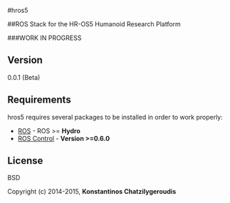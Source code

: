 #hros5

##ROS Stack for the HR-OS5 Humanoid Research Platform

###WORK IN PROGRESS

Version
----

0.0.1 (Beta)

Requirements
-----------

hros5 requires several packages to be installed in order to work properly:

* [ROS] - ROS >= **Hydro**
* [ROS Control] - **Version >=0.6.0**

License
----

BSD


Copyright (c) 2014-2015, **Konstantinos Chatzilygeroudis**

[ros]: http://www.ros.org
[ros control]: http://wiki.ros.org/ros_control
